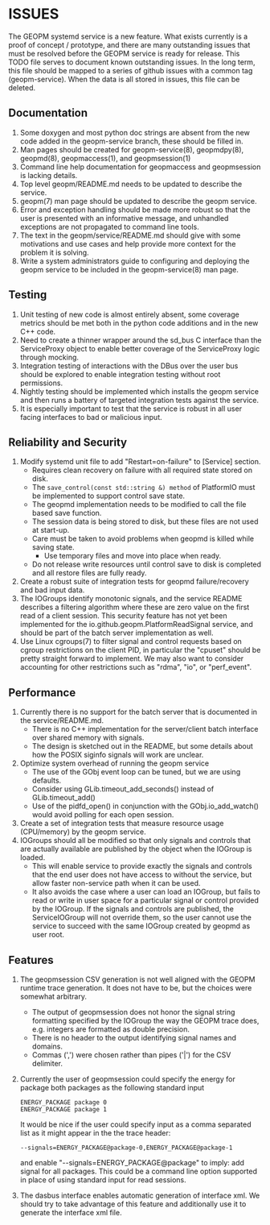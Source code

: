 ISSUES
======

The GEOPM systemd service is a new feature.  What exists currently is
a proof of concept / prototype, and there are many outstanding issues
that must be resolved before the GEOPM service is ready for release.
This TODO file serves to document known outstanding issues.  In the
long term, this file should be mapped to a series of github issues
with a common tag (geopm-service).  When the data is all stored in
issues, this file can be deleted.


Documentation
-------------

1) Some doxygen and most python doc strings are absent from the new
   code added in the geopm-service branch, these should be filled in.
2) Man pages should be created for geopm-service(8), geopmdpy(8),
   geopmd(8), geopmaccess(1), and geopmsession(1)
3) Command line help documentation for geopmaccess and geopmsession is
   lacking details.
4) Top level geopm/README.md needs to be updated to describe the
   service.
5) geopm(7) man page should be updated to describe the geopm service.
6) Error and exception handling should be made more robust so that the
   user is presented with an informative message, and unhandled
   exceptions are not propagated to command line tools.
7) The text in the geopm/service/README.md should give with some
   motivations and use cases and help provide more context for the
   problem it is solving.
8) Write a system administrators guide to configuring and deploying
   the geopm service to be included in the geopm-service(8) man page.


Testing
-------

1) Unit testing of new code is almost entirely absent, some coverage
   metrics should be met both in the python code additions and in the
   new C++ code.
2) Need to create a thinner wrapper around the sd_bus C interface than
   the ServiceProxy object to enable better coverage of the
   ServiceProxy logic through mocking.
3) Integration testing of interactions with the DBus over the user bus
   should be explored to enable integration testing without root
   permissions.
4) Nightly testing should be implemented which installs the geopm
   service and then runs a battery of targeted integration tests
   against the service.
5) It is especially important to test that the service is robust in
   all user facing interfaces to bad or malicious input.


Reliability and Security
-------------------------

1) Modify systemd unit file to add "Restart=on-failure" to [Service]
   section.
   - Requires clean recovery on failure with all required state stored
     on disk.
   - The `save_control(const std::string &) method` of PlatformIO must
     be implemented to support control save state.
   - The geopmd implementation needs to be modified to call the file
     based save function.
   - The session data is being stored to disk, but these files are not
     used at start-up.
   - Care must be taken to avoid problems when geopmd is killed while
     saving state.
     + Use temporary files and move into place when ready.
   - Do not release write resources until control save to disk is
     completed and all restore files are fully ready.
2) Create a robust suite of integration tests for geopmd
   failure/recovery and bad input data.
3) The IOGroups identify monotonic signals, and the service README
   describes a filtering algorithm where these are zero value on the
   first read of a client session.  This security feature has not yet
   been implemented for the io.github.geopm.PlatformReadSignal
   service, and should be part of the batch server implementation as
   well.
4) Use Linux cgroups(7) to filter signal and control requests based on
   cgroup restrictions on the client PID, in particular the "cpuset"
   should be pretty straight forward to implement.  We may also want
   to consider accounting for other restrictions such as "rdma", "io",
   or "perf_event".


Performance
-----------

1) Currently there is no support for the batch server that is
   documented in the service/README.md.
   - There is no C++ implementation for the server/client batch
     interface over shared memory with signals.
   - The design is sketched out in the README, but some details
     about how the POSIX siginfo signals will work are unclear.
2) Optimize system overhead of running the geopm service
   - The use of the GObj event loop can be tuned, but we are using
     defaults.
   - Consider using GLib.timeout_add_seconds() instead of
     GLib.timeout_add()
   - Use of the pidfd_open() in conjunction with the
     GObj.io_add_watch() would avoid polling for each open session.
3) Create a set of integration tests that measure resource usage
   (CPU/memory) by the geopm service.
4) IOGroups should all be modified so that only signals and controls
   that are actually available are published by the object when the
   IOGroup is loaded.
   - This will enable service to provide exactly the signals and
     controls that the end user does not have access to without the
     service, but allow faster non-service path when it can be used.
   - It also avoids the case where a user can load an IOGroup, but
     fails to read or write in user space for a particular signal or
     control provided by the IOGroup.  If the signals and controls are
     published, the ServiceIOGroup will not override them, so the user
     cannot use the service to succeed with the same IOGroup created
     by geopmd as user root.

Features
--------

1) The geopmsession CSV generation is not well aligned with the GEOPM
   runtime trace generation.  It does not have to be, but the choices
   were somewhat arbitrary.
   - The output of geopmsession does not honor the signal string
     formatting specified by the IOGroup the way the GEOPM trace does,
     e.g. integers are formatted as double precision.
   - There is no header to the output identifying signal names and
     domains.
   - Commas (',') were chosen rather than pipes ('|') for the CSV
     delimiter.
2) Currently the user of geopmsession could specify the energy for
   package both packages as the following standard input

       ENERGY_PACKAGE package 0
       ENERGY_PACKAGE package 1

   It would be nice if the user could specify input as a comma
   separated list as it might appear in the the trace header:

       --signals=ENERGY_PACKAGE@package-0,ENERGY_PACKAGE@package-1

   and enable "--signals=ENERGY_PACKAGE@package" to imply: add signal
   for all packages.  This could be a command line option supported in
   place of using standard input for read sessions.
3) The dasbus interface enables automatic generation of interface xml.
   We should try to take advantage of this feature and additionally
   use it to generate the interface xml file.
